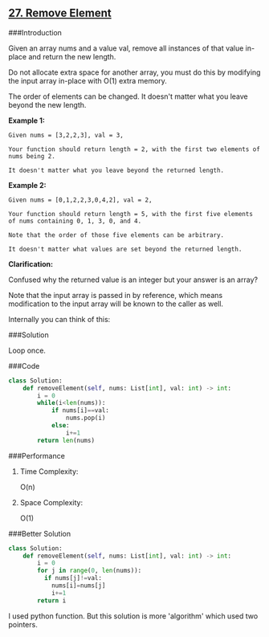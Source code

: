 ## [27. Remove Element](https://leetcode-cn.com/problems/remove-element/)

###Introduction

Given an array nums and a value val, remove all instances of that value in-place and return the new length.

Do not allocate extra space for another array, you must do this by modifying the input array in-place with O(1) extra memory.

The order of elements can be changed. It doesn't matter what you leave beyond the new length.

**Example 1:**

```
Given nums = [3,2,2,3], val = 3,

Your function should return length = 2, with the first two elements of nums being 2.

It doesn't matter what you leave beyond the returned length.
```

**Example 2:**

```
Given nums = [0,1,2,2,3,0,4,2], val = 2,

Your function should return length = 5, with the first five elements of nums containing 0, 1, 3, 0, and 4.

Note that the order of those five elements can be arbitrary.

It doesn't matter what values are set beyond the returned length.
```

**Clarification:**

Confused why the returned value is an integer but your answer is an array?

Note that the input array is passed in by reference, which means modification to the input array will be known to the caller as well.

Internally you can think of this:

###Solution

Loop once.

###Code

```python
class Solution:
    def removeElement(self, nums: List[int], val: int) -> int:
        i = 0
        while(i<len(nums)):
            if nums[i]==val:
                nums.pop(i)
            else:
                i+=1
        return len(nums)
```

###Performance

1. Time Complexity: 

   O(n)

2. Space Complexity:

   O(1)


###Better Solution

```python
class Solution:
    def removeElement(self, nums: List[int], val: int) -> int:
        i = 0
        for j in range(0, len(nums)):
          if nums[j]!=val:
            nums[i]=nums[j]
            i+=1
        return i
```

I used python function. But this solution is more 'algorithm' which used two pointers. 



